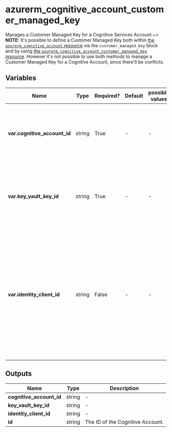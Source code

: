 # azurerm_cognitive_account_customer_managed_key

Manages a Customer Managed Key for a Cognitive Services Account.~> **NOTE:** It's possible to define a Customer Managed Key both within [the `azurerm_cognitive_account` resource](cognitive_account.html) via the `customer_managed_key` block and by using [the `azurerm_cognitive_account_customer_managed_key` resource](cognitive_account_customer_managed_key.html). However it's not possible to use both methods to manage a Customer Managed Key for a Cognitive Account, since there'll be conflicts.

## Variables

| Name | Type | Required? | Default  | possible values | Description |
| ---- | ---- | --------- | -------- | ----------- | ----------- |
| **var.cognitive_account_id** | string | True | -  |  -  | The ID of the Cognitive Account. Changing this forces a new resource to be created. | 
| **var.key_vault_key_id** | string | True | -  |  -  | The ID of the Key Vault Key which should be used to Encrypt the data in this Cognitive Account. | 
| **var.identity_client_id** | string | False | -  |  -  | The Client ID of the User Assigned Identity that has access to the key. This property only needs to be specified when there're multiple identities attached to the Cognitive Account. | 



## Outputs

| Name | Type | Description |
| ---- | ---- | --------- | 
| **cognitive_account_id** | string  | - | 
| **key_vault_key_id** | string  | - | 
| **identity_client_id** | string  | - | 
| **id** | string  | The ID of the Cognitive Account. | 